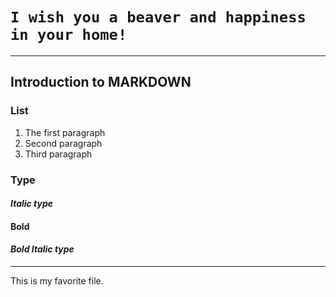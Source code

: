 # `I wish you a beaver and happiness in your home!`
---
## Introduction to MARKDOWN
### List 
1. The first paragraph
2. Second paragraph
3. Third paragraph
### Type 
#### *Italic type*  
#### **Bold**  
#### ***Bold Italic type***
-----
This is my favorite file.